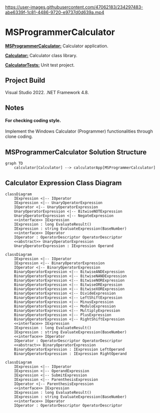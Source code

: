 

https://user-images.githubusercontent.com/47062183/234297483-abe6339f-1c81-4486-9720-e9737d0d639a.mp4



# MSProgrammerCalculator

[**MSProgrammerCalculator:**](/MSProgrammerCalculator/MSProgrammerCalculator)
Calculator application.

[**Calculator:**](/MSProgrammerCalculator/Calculator)
Calculator class library.

[**CalculatorTests:**](/MSProgrammerCalculator/CalculatorTests)
Unit test project.

## Project Build

Visual Studio 2022. .NET Framework 4.8.

## Notes

#### For checking coding style.
Implement the Windows Calculator (Programmer) functionalities through clone coding.

## MSProgrammerCalculator Solution Structure

```mermaid
graph TD
    calculator[Calculator] --> calculatorApp[MSProgrammerCalculator]
```

## Calculator Expression Class Diagram

```mermaid
classDiagram
    IExpression <|-- IOperator
    IExpression <|-- UnaryOperatorExpression
    IOperator <|-- UnaryOperatorExpression
    UnaryOperatorExpression <|-- BitwiseNOTExpression
    UnaryOperatorExpression <|-- NegateExpression
    <<interface>> IExpression
    IExpression : long EvaluateResult()
    IExpression : string EvaluateExpression(BaseNumber)
    <<interface>> IOperator
    IOperator : OperatorDescriptor OperatorDescriptor
    <<abstract>> UnaryOperatorExpression
    UnaryOperatorExpression : IExpression Operand
```

```mermaid
classDiagram
    IExpression <|-- IOperator
    IExpression <|-- BinaryOperatorExpression
    IOperator <|-- BinaryOperatorExpression
    BinaryOperatorExpression <|-- BitwiseANDExpression
    BinaryOperatorExpression <|-- BitwiseNANDExpression
    BinaryOperatorExpression <|-- BitwiseNORExpression
    BinaryOperatorExpression <|-- BitwiseORExpression
    BinaryOperatorExpression <|-- BitwiseXORExpression
    BinaryOperatorExpression <|-- DivideExpression
    BinaryOperatorExpression <|-- LeftShiftExpression
    BinaryOperatorExpression <|-- MinusExpression
    BinaryOperatorExpression <|-- ModuloExpression
    BinaryOperatorExpression <|-- MultiplyExpression
    BinaryOperatorExpression <|-- PlusExpression
    BinaryOperatorExpression <|-- RightShiftExpression
    <<interface>> IExpression
    IExpression : long EvaluateResult()
    IExpression : string EvaluateExpression(BaseNumber)
    <<interface>> IOperator
    IOperator : OperatorDescriptor OperatorDescriptor
    <<abstract>> BinaryOperatorExpression
    BinaryOperatorExpression : IExpression LeftOperand
    BinaryOperatorExpression : IExpression RightOperand
```

```mermaid
classDiagram
    IExpression <|-- IOperator
    IExpression <|-- OperandExpression
    IExpression <|-- SubmitExpression
    IExpression <|-- ParenthesisExpression
    IOperator <|-- ParenthesisExpression
    <<interface>> IExpression
    IExpression : long EvaluateResult()
    IExpression : string EvaluateExpression(BaseNumber)
    <<interface>> IOperator
    IOperator : OperatorDescriptor OperatorDescriptor
```
